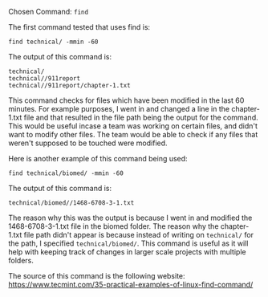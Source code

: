 Chosen Command: ```find```

The first command tested that uses find is:

```find technical/ -mmin -60```

The output of this command is:

```
technical/
technical//911report
technical//911report/chapter-1.txt
```

This command checks for files which have been modified in the last 60 minutes. For example purposes, I went in and changed a line in the chapter-1.txt file and that resulted in the file path being the output for the command. This would be useful incase a team was working on certain files, and didn't want to modify other files. The team would be able to check if any files that weren't supposed to be touched were modified. 

Here is another example of this command being used:

```find technical/biomed/ -mmin -60```

The output of this command is:

```technical/biomed//1468-6708-3-1.txt```

The reason why this was the output is because I went in and modified the 1468-6708-3-1.txt file in the biomed folder. The reason why the chapter-1.txt file path didn't appear is because instead of writing on ```technical/``` for the path, I specified ```technical/biomed/```. This command is useful as it will help with keeping track of changes in larger scale projects with multiple folders. 

The source of this command is the following website: https://www.tecmint.com/35-practical-examples-of-linux-find-command/
